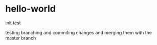 # hello-world
init test

testing branching and commiting changes and merging them with the master branch
